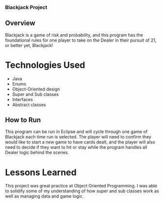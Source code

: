 ### Blackjack Project

## Overview

Blackjack is a game of risk and probability, and this program has the foundational rules for one player to take on the Dealer in their pursuit of 21, or better yet, Blackjack!


# Technologies Used

* Java
* Enums
* Object-Oriented design
* Super and Sub classes
* Interfaces
* Abstract classes

## How to Run

This program can be run in Eclipse and will cycle through one game of Blackjack each time run is selected. The player will need to confirm they would like to start a new game to have cards dealt, and the player will also need to decide if they want to hit or stay while the program handles all Dealer logic behind the scenes.

# Lessons Learned

This project was great practice at Object Oriented Programming. I was able to solidify some of my understanding of how super and sub classes work as well as managing data and game logic.
